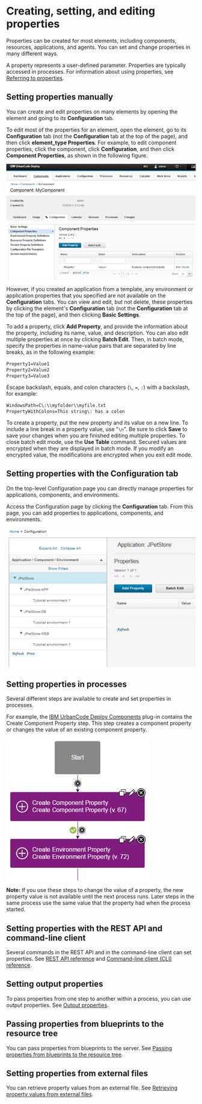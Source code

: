# Creating, setting, and editing properties

Properties can be created for most elements, including components, resources, applications, and agents. You can set and change properties in many different ways.

A property represents a user-defined parameter. Properties are typically accessed in processes. For information about using properties, see [Referring to properties](ud_properties_using.md).

## Setting properties manually

You can create and edit properties on many elements by opening the element and going to its **Configuration** tab.

To edit most of the properties for an element, open the element, go to its **Configuration** tab \(not the **Configuration** tab at the top of the page\), and then click **element\_type Properties**. For example, to edit component properties, click the component, click **Configuration**, and then click **Component Properties**, as shown in the following figure.

![Editing the properties of a component](../images/resources_properties_a.gif)

However, if you created an application from a template, any environment or application properties that you specified are not available on the **Configuration** tabs. You can view and edit, but not delete, these properties by clicking the element's **Configuration** tab \(not the **Configuration** tab at the top of the page\), and then clicking **Basic Settings**.

To add a property, click **Add Property**, and provide the information about the property, including its name, value, and description. You can also edit multiple properties at once by clicking **Batch Edit**. Then, in batch mode, specify the properties in name-value pairs that are separated by line breaks, as in the following example:

```
Property1=Value1
Property2=Value2
Property3=Value3
```

Escape backslash, equals, and colon characters \(`\`, `=`, `:`\) with a backslash, for example:

```
WindowsPath=C\:\\myfolder\\myfile.txt
PropertyWithColons=This string\: has a colon
```

To create a property, put the new property and its value on a new line. To include a line break in a property value, use "`\n`". Be sure to click **Save** to save your changes when you are finished editing multiple properties. To close batch edit mode, use the **Use Table** command. Secured values are encrypted when they are displayed in batch mode. If you modify an encrypted value, the modifications are encrypted when you exit edit mode.

## Setting properties with the **Configuration** tab

On the top-level Configuration page you can directly manage properties for applications, components, and environments.

Access the Configuration page by clicking the **Configuration** tab. From this page, you can add properties to applications, components, and environments.

![The Configuration page shows information about an application, including its components and environments.](../images/configTab1.gif)

## Setting properties in processes

Several different steps are available to create and set properties in processes.

For example, the [IBM UrbanCode Deploy Components](https://developer.ibm.com/urbancode/plugin/ibm-urbancode-deploy-components/) plug-in contains the Create Component Property step. This step creates a component property or changes the value of an existing component property.

![Using steps to set a component property and an environment property](../images/resources_properties_b.gif)

**Note:** If you use these steps to change the value of a property, the new property value is not available until the next process runs. Later steps in the same process use the same value that the property had when the process started.

## Setting properties with the REST API and command-line client

Several commands in the REST API and in the command-line client can set properties. See [REST API reference](../../com.udeploy.reference.doc/topics/rest_api_ref_overview.md) and [Command-line client \(CLI\) reference](../../com.udeploy.reference.doc/topics/cli_ch.md).

## Setting output properties

To pass properties from one step to another within a process, you can use output properties. See [Output properties](output_properties.md).

## Passing properties from blueprints to the resource tree

You can pass properties from blueprints to the server. See [Passing properties from blueprints to the resource tree](env_props_BDS.md).

## Setting properties from external files

You can retrieve property values from an external file. See [Retrieving property values from external files](props_from_http.md).

